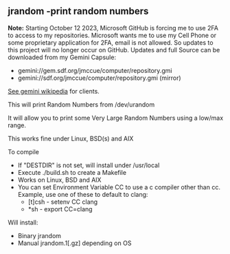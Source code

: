 ## jrandom -print random numbers

**Note:** Starting October 12 2023, Microsoft GitHub
is forcing me to use 2FA to access to my repositories.
Microsoft wants me to use my Cell Phone or some proprietary
application for 2FA, email is not allowed.  So updates to
this project will no longer occur on GitHub.  Updates and
full Source can be downloaded from my Gemini Capsule:

* gemini://gem.sdf.org/jmccue/computer/repository.gmi
* gemini://sdf.org/jmccue/computer/repository.gmi (mirror)

[See gemini wikipedia](https://en.wikipedia.org/wiki/Gemini_(protocol)#Software) for clients.

This will print Random Numbers from /dev/urandom

It will allow you to print some Very Large Random
Numbers using a low/max range.

This works fine under Linux, BSD(s) and AIX

To compile
* If "DESTDIR" is not set, will install under /usr/local
* Execute ./build.sh to create a Makefile
* Works on Linux, BSD and AIX
* You can set Environment Variable CC to use a c compiler
  other than cc.  Example, use one of these to default
  to clang:
  * [t]csh - setenv CC clang
  * \*sh   - export CC=clang

Will install:
* Binary jrandom
* Manual jrandom.1[.gz] depending on OS

